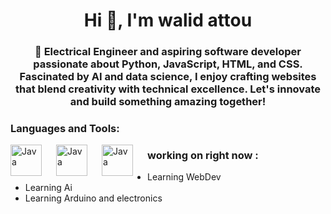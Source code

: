 <h1 align="center">Hi 👋, I'm walid attou</h1>
<h3 align="center">🌟 Electrical Engineer and aspiring software developer passionate about Python, JavaScript, HTML, and CSS. Fascinated by AI and data science, I enjoy crafting websites that blend creativity with technical excellence. Let's innovate and build something amazing together!</h3>

<h3 align="left">Languages and Tools:</h3>
<img align = "left"  alt = "Java" width = "50px" style = "padding-right:20px;" src="https://cdn.jsdelivr.net/gh/devicons/devicon@latest/icons/python/python-original.svg" />
<img align = "left"  alt = "Java" width = "50px" style = "padding-right:20px;" src="https://cdn.jsdelivr.net/gh/devicons/devicon@latest/icons/html5/html5-original.svg" />
<img align = "left"  alt = "Java" width = "50px" style = "padding-right:20px;" src="https://cdn.jsdelivr.net/gh/devicons/devicon@latest/icons/css3/css3-original.svg" />
<h3 align="left">working on right now :</h3>
<div>
  <ul>
    <li>Learning WebDev</li>
    <li>Learning Ai</li>
    <li>Learning Arduino and electronics</li>
  </ul>
</div>
